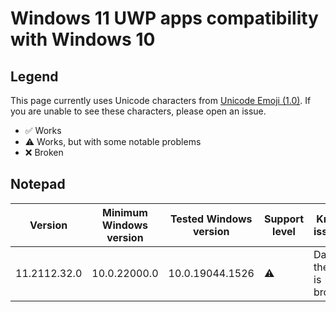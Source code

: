 # Windows 11 UWP apps compatibility with Windows 10

## Legend
This page currently uses Unicode characters from [Unicode Emoji (1.0)](https://unicode.org/Public/emoji/1.0/emoji-data.txt). If you are unable to see these characters, please open an issue.

- ✅ Works
- ⚠️ Works, but with some notable problems
- ❌ Broken

## Notepad
<table>
	<thead>
		<tr>
			<th>Version</th>
			<th>Minimum Windows version</th>
			<th>Tested Windows version</th>
			<th>Support level</th>
			<th>Known issue(s)</th>
			<th>Notes</th>
		</tr>
	</thead>
	<tbody>
		<tr>
			<td>11.2112.32.0</td>
			<td>10.0.22000.0</td>
			<td>10.0.19044.1526</td>
			<td>⚠️</td>
			<td>Dark theme is broken.</td>
			<td></td>
		</tr>
	</tbody>
</table>
